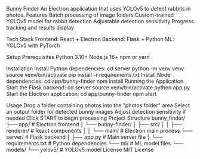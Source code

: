 Bunny Finder
An Electron application that uses YOLOv5 to detect rabbits in photos.
Features
Batch processing of image folders
Custom-trained YOLOv5 model for rabbit detection
Adjustable detection sensitivity
Progress tracking and results display

Tech Stack
Frontend: React + Electron
Backend: Flask + Python
ML: YOLOv5 with PyTorch

Setup
Prerequisites
Python 3.10+
Node.js 16+
npm or yarn

Installation
Install Python dependencies:
cd server
python -m venv venv
source venv/bin/activate
pip install -r requirements.txt
Install Node dependencies:
cd app/bunny-finder
npm install
Running the Application
Start the Flask backend:
cd server
source venv/bin/activate
python app.py
Start the Electron application:
cd app/bunny-finder
npm start

Usage
Drop a folder containing photos into the "photos folder" area
Select an output folder for detected bunny images
Adjust detection sensitivity if needed
Click START to begin processing
Project Structure
bunny_finder/
├── app/                    # Electron frontend
│   └── bunny-finder/
│       ├── src/
│       │   ├── renderer/  # React components
│       │   └── main/      # Electron main process
├── server/                # Flask backend
│   ├── app.py            # Main server file
│   └── requirements.txt   # Python dependencies
└── ml/                    # ML model files
    └── models/
        └── yolov5/        # YOLOv5 model
License
MIT License
